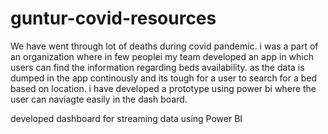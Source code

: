 # guntur-covid-resources
 We have went through lot of deaths during covid pandemic. i was a part of an organization where in few peoplei my team developed an app in which users can find the information regarding beds availability.
 as the data is dumped in the app continously and its tough for a user to search for a bed based on location. i have developed  a prototype using power bi where the user can naviagte easily in the dash board.



developed dashboard for streaming data using Power BI
